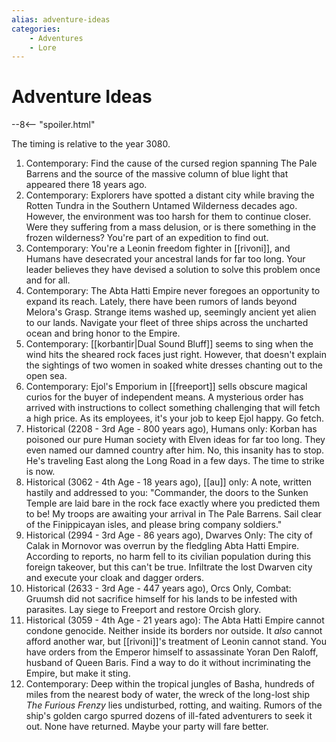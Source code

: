 ```yaml
---
alias: adventure-ideas
categories:
    - Adventures
    - Lore
---
```

# Adventure Ideas

--8<-- "spoiler.html"

The timing is relative to the year 3080.

1. Contemporary: Find the cause of the cursed region spanning The Pale Barrens and the source of the massive column of blue light that appeared there 18 years ago.
2. Contemporary: Explorers have spotted a distant city while braving the Rotten Tundra in the Southern Untamed Wilderness decades ago. However, the environment was too harsh for them to continue closer. Were they suffering from a mass delusion, or is there something in the frozen wilderness? You're part of an expedition to find out.
3. Contemporary: You're a Leonin freedom fighter in [[rivoni]], and Humans have desecrated your ancestral lands for far too long. Your leader believes they have devised a solution to solve this problem once and for all.
4. Contemporary: The Abta Hatti Empire never foregoes an opportunity to expand its reach. Lately, there have been rumors of lands beyond Melora's Grasp. Strange items washed up, seemingly ancient yet alien to our lands. Navigate your fleet of three ships across the uncharted ocean and bring honor to the Empire.
5. Contemporary: [[korbantir|Dual Sound Bluff]] seems to sing when the wind hits the sheared rock faces just right. However, that doesn't explain the sightings of two women in soaked white dresses chanting out to the open sea.
6. Contemporary: Ejol's Emporium in [[freeport]] sells obscure magical curios for the buyer of independent means. A mysterious order has arrived with instructions to collect something challenging that will fetch a high price. As its employees, it's your job to keep Ejol happy. Go fetch.
7. Historical (2208 - 3rd Age - 800 years ago), Humans only: Korban has poisoned our pure Human society with Elven ideas for far too long. They even named our damned country after him. No, this insanity has to stop. He's traveling East along the Long Road in a few days. The time to strike is now.
8. Historical (3062 - 4th Age - 18 years ago), [[au]] only: A note, written hastily and addressed to you: "Commander, the doors to the Sunken Temple are laid bare in the rock face exactly where you predicted them to be! My troops are awaiting your arrival in The Pale Barrens. Sail clear of the Finippicayan isles, and please bring company soldiers."
9. Historical (2994 - 3rd Age - 86 years ago), Dwarves Only: The city of Calak in Mornovor was overrun by the fledgling Abta Hatti Empire. According to reports, no harm fell to its civilian population during this foreign takeover, but this can't be true. Infiltrate the lost Dwarven city and execute your cloak and dagger orders.
10. Historical (2633 - 3rd Age - 447 years ago), Orcs Only, Combat: Gruumsh did not sacrifice himself for his lands to be infested with parasites. Lay siege to Freeport and restore Orcish glory.
11. Historical (3059 - 4th Age - 21 years ago): The Abta Hatti Empire cannot condone genocide. Neither inside its borders nor outside. It *also* cannot afford another war, but [[rivoni]]'s treatment of Leonin cannot stand. You have orders from the Emperor himself to assassinate Yoran Den Raloff, husband of Queen Baris. Find a way to do it without incriminating the Empire, but make it sting.
12. Contemporary: Deep within the tropical jungles of Basha, hundreds of miles from the nearest body of water, the wreck of the long-lost ship *The Furious Frenzy* lies undisturbed, rotting, and waiting. Rumors of the ship's golden cargo spurred dozens of ill-fated adventurers to seek it out. None have returned. Maybe your party will fare better.
